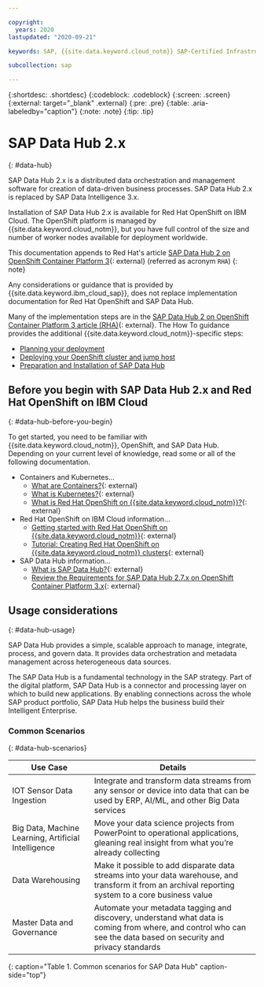 ```yaml
---

copyright:
  years: 2020
lastupdated: "2020-09-21"

keywords: SAP, {{site.data.keyword.cloud_notm}} SAP-Certified Infrastructure, {{site.data.keyword.ibm_cloud_sap}}, SAP Workloads, SAP Data Hub, {{site.data.keyword.cos_full_notm}}, {{site.data.keyword.cos_short}}, {{site.data.keyword.openshiftlong_notm}}, {{site.data.keyword.openshiftshort}}, Red Hat Enterprise Linux, SAP Data Hub on {{site.data.keyword.cloud_notm}}, data orchestration, data governance, data integration

subcollection: sap

---
```


{:shortdesc: .shortdesc}
{:codeblock: .codeblock}
{:screen: .screen}
{:external: target="_blank" .external}
{:pre: .pre}
{:table: .aria-labeledby="caption"}
{:note: .note}
{:tip: .tip}

# SAP Data Hub 2.x
{: #data-hub}

SAP Data Hub 2.x is a distributed data orchestration and management software for creation of data-driven business processes. SAP Data Hub 2.x is replaced by SAP Data Intelligence 3.x.

Installation of SAP Data Hub 2.x is available for Red Hat OpenShift on IBM Cloud. The OpenShift platform is managed by {{site.data.keyword.cloud_notm}}, but you have full control of the size and number of worker nodes available for deployment worldwide.

This documentation appends to Red Hat's article [SAP Data Hub 2 on OpenShift Container Platform 3](https://access.redhat.com/articles/3630111){: external} (referred as acronym `RHA`)
{: note}

Any considerations or guidance that is provided by {{site.data.keyword.ibm_cloud_sap}}, does not replace implementation documentation for Red Hat OpenShift and SAP Data Hub.

Many of the implementation steps are in the [SAP Data Hub 2 on OpenShift Container Platform 3 article (RHA)](https://access.redhat.com/articles/3630111){: external}. The How To guidance provides the additional {{site.data.keyword.cloud_notm}}-specific steps:
- [Planning your deployment](/docs/sap?topic=sap-rhos-planning-items)
- [Deploying your OpenShift cluster and jump host](/docs/sap?topic=sap-rhos-set-up-cluster)
- [Preparation and Installation of SAP Data Hub](/docs/sap?topic=sap-rhos-datahub)

## Before you begin with SAP Data Hub 2.x and Red Hat OpenShift on IBM Cloud
{: #data-hub-before-you-begin}

To get started, you need to be familiar with {{site.data.keyword.cloud_notm}}, OpenShift, and SAP Data Hub. Depending on your current level of knowledge, read some or all of the following documentation.

- Containers and Kubernetes...
   - [What are Containers?](https://www.ibm.com/cloud/learn/containers){: external}
   - [What is Kubernetes?](https://www.ibm.com/cloud/learn/kubernetes){: external}
   - [What is Red Hat OpenShift on {{site.data.keyword.cloud_notm}}?](https://www.ibm.com/cloud/openshift){: external}
- Red Hat OpenShift on IBM Cloud information...
   - [Getting started with Red Hat OpenShift on {{site.data.keyword.cloud_notm}}](/docs/openshift?topic=openshift-getting-started){: external}
   - [Tutorial: Creating Red Hat OpenShift on {{site.data.keyword.cloud_notm}} clusters](/docs/openshift?topic=openshift-openshift_tutorial){: external}
- SAP Data Hub information...
   - [What is SAP Data Hub?](https://www.sap.com/products/data-intelligence.html){: external}
   - [Review the Requirements for SAP Data Hub 2.7.x on OpenShift Container Platform 3.x](https://access.redhat.com/articles/3630111#requirements){: external}

## Usage considerations
{: #data-hub-usage}

SAP Data Hub provides a simple, scalable approach to manage, integrate, process, and govern data. It provides data orchestration and metadata management across heterogeneous data sources.

The SAP Data Hub is a fundamental technology in the SAP strategy. Part of the digital platform, SAP Data Hub is a connector and processing layer on which to build new applications. By enabling connections across the whole SAP product portfolio, SAP Data Hub helps the business build their Intelligent Enterprise.

### Common Scenarios
{: #data-hub-scenarios}

| Use Case | Details |
| ----- | ----- |
| IOT Sensor Data Ingestion | Integrate and transform data streams from any sensor or device into data that can be used by ERP, AI/ML, and other Big Data services |
| Big Data, Machine Learning, Artificial Intelligence | Move your data science projects from PowerPoint to operational applications, gleaning real insight from what you’re already collecting |
| Data Warehousing | Make it possible to add disparate data streams into your data warehouse, and transform it from an archival reporting system to a core business value |
| Master Data and Governance | Automate your metadata tagging and discovery, understand what data is coming from where, and control who can see the data based on security and privacy standards |
{: caption="Table 1. Common scenarios for SAP Data Hub" caption-side="top"}
